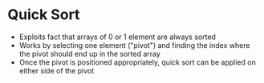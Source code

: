 # Quick Sort

- Exploits fact that arrays of 0 or 1 element are always sorted
- Works by selecting one element ("pivot") and finding the index where the pivot should end up in the sorted array
- Once the pivot is positioned appropriately, quick sort can be applied on either side of the pivot
